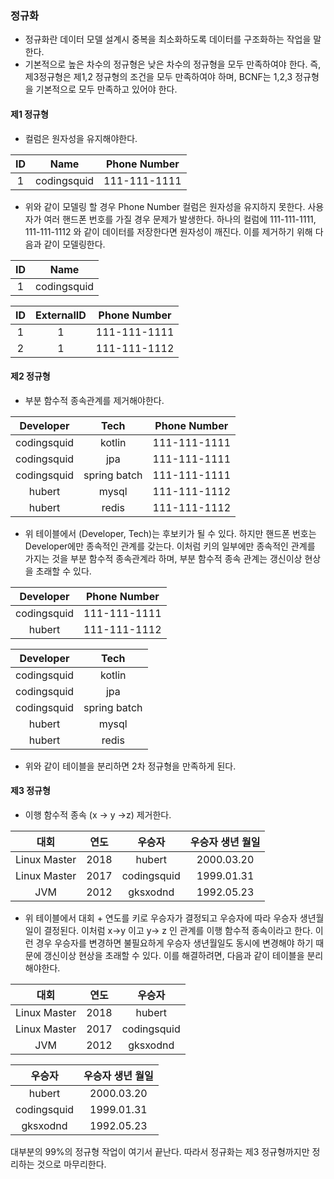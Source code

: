 ### 정규화
- 정규화란 데이터 모델 설계시 중복을 최소화하도록 데이터를 구조화하는 작업을 말한다.
- 기본적으로 높은 차수의 정규형은 낮은 차수의 정규형을 모두 만족하여야 한다. 즉, 제3정규형은 제1,2 정규형의 조건을 모두 만족하여야 하며, BCNF는 1,2,3 정규형을 기본적으로 모두 만족하고 있어야 한다.

#### 제1 정규형
- 컬럼은 원자성을 유지해야한다.

| ID | Name | Phone Number |
|:--:|:----:|:------------:|
| 1 | codingsquid| 111-111-1111 |

- 위와 같이 모델링 할 경우 Phone Number 컬럼은 원자성을 유지하지 못한다. 사용자가 여러 핸드폰 번호를 가질 경우 문제가 발생한다. 하나의 컬럼에 111-111-1111, 111-111-1112 와 같이 데이터를 저장한다면 원자성이 깨진다. 이를 제거하기 위해 다음과 같이 모델링한다.

| ID | Name |
|:--:|:----:|
| 1 | codingsquid|

| ID | ExternalID | Phone Number |
|:--:|:----------:|:------------:|
| 1 | 1 | 111-111-1111 |
| 2 | 1 | 111-111-1112 |

#### 제2 정규형
- 부분 함수적 종속관계를 제거해야한다.

| Developer | Tech | Phone Number |
|:---------:|:----:|:------------:|
| codingsquid | kotlin | 111-111-1111 |
| codingsquid | jpa | 111-111-1111 |
| codingsquid | spring batch | 111-111-1111 |
| hubert | mysql | 111-111-1112 |
| hubert | redis | 111-111-1112 |

- 위 테이블에서 (Developer, Tech)는 후보키가 될 수 있다. 하지만 핸드폰 번호는 Developer에만 종속적인 관계를 갖는다. 이처럼 키의 일부에만 종속적인 관계를 가지는 것을 부분 함수적 종속관계라 하며, 부분 함수적 종속 관계는 갱신이상 현상을 초래할 수 있다.

| Developer | Phone Number |
|:---------:|:------------:|
| codingsquid | 111-111-1111 |
| hubert | 111-111-1112 |

| Developer | Tech |
|:---------:|:----:|
| codingsquid | kotlin |
| codingsquid | jpa |
| codingsquid | spring batch |
| hubert | mysql |
| hubert | redis |

- 위와 같이 테이블을 분리하면 2차 정규형을 만족하게 된다.

#### 제3 정규형
- 이행 함수적 종속 (x -> y ->z) 제거한다.

| 대회 | 연도 | 우승자 | 우승자 생년 월일 |
|:---:|:---:|:----:|:------------:|
| Linux Master | 2018 | hubert | 2000.03.20 |
| Linux Master | 2017 | codingsquid | 1999.01.31 |
| JVM | 2012 | gksxodnd | 1992.05.23 |

- 위 테이블에서 대회 + 연도를 키로 우승자가 결정되고 우승자에 따라 우승자 생년월일이 결정된다. 이처럼 x->y 이고 y-> z 인 관계를 이행 함수적 종속이라고 한다. 이런 경우 우승자를 변경하면 불필요하게 우승자 생년월일도 동시에 변경해야 하기 때문에 갱신이상 현상을 초래할 수 있다. 이를 해결하려면, 다음과 같이 테이블을 분리해야한다.

| 대회 | 연도 | 우승자 |
|:---:|:---:|:----:|
| Linux Master | 2018 | hubert |
| Linux Master | 2017 | codingsquid |
| JVM | 2012 | gksxodnd |

| 우승자 | 우승자 생년 월일 |
|:----:|:------------:|
| hubert | 2000.03.20 |
| codingsquid | 1999.01.31 |
| gksxodnd | 1992.05.23 |

대부분의 99%의 정규형 작업이 여기서 끝난다. 따라서 정규화는 제3 정규형까지만 정리하는 것으로 마무리한다.
